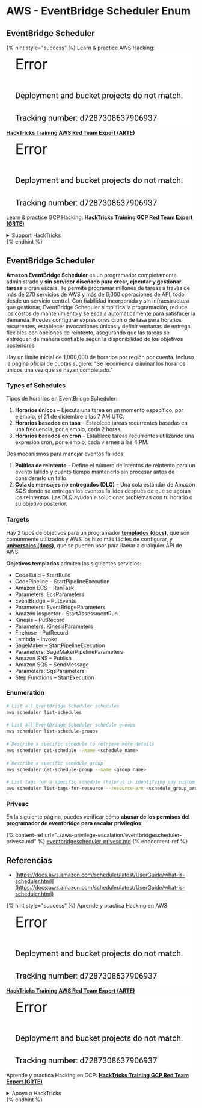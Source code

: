 # AWS - EventBridge Scheduler Enum

## EventBridge Scheduler

{% hint style="success" %}
Learn & practice AWS Hacking:<img src="../../../.gitbook/assets/image (1) (1).png" alt="" data-size="line">[**HackTricks Training AWS Red Team Expert (ARTE)**](https://training.hacktricks.xyz/courses/arte)<img src="../../../.gitbook/assets/image (1) (1).png" alt="" data-size="line">\
Learn & practice GCP Hacking: <img src="../../../.gitbook/assets/image (2).png" alt="" data-size="line">[**HackTricks Training GCP Red Team Expert (GRTE)**<img src="../../../.gitbook/assets/image (2).png" alt="" data-size="line">](https://training.hacktricks.xyz/courses/grte)

<details>

<summary>Support HackTricks</summary>

* Check the [**subscription plans**](https://github.com/sponsors/carlospolop)!
* **Join the** 💬 [**Discord group**](https://discord.gg/hRep4RUj7f) or the [**telegram group**](https://t.me/peass) or **follow** us on **Twitter** 🐦 [**@hacktricks\_live**](https://twitter.com/hacktricks\_live)**.**
* **Share hacking tricks by submitting PRs to the** [**HackTricks**](https://github.com/carlospolop/hacktricks) and [**HackTricks Cloud**](https://github.com/carlospolop/hacktricks-cloud) github repos.

</details>
{% endhint %}

## EventBridge Scheduler

**Amazon EventBridge Scheduler** es un programador completamente administrado y **sin servidor diseñado para crear, ejecutar y gestionar tareas** a gran escala. Te permite programar millones de tareas a través de más de 270 servicios de AWS y más de 6,000 operaciones de API, todo desde un servicio central. Con fiabilidad incorporada y sin infraestructura que gestionar, EventBridge Scheduler simplifica la programación, reduce los costos de mantenimiento y se escala automáticamente para satisfacer la demanda. Puedes configurar expresiones cron o de tasa para horarios recurrentes, establecer invocaciones únicas y definir ventanas de entrega flexibles con opciones de reintento, asegurando que las tareas se entreguen de manera confiable según la disponibilidad de los objetivos posteriores.

Hay un límite inicial de 1,000,000 de horarios por región por cuenta. Incluso la página oficial de cuotas sugiere: "Se recomienda eliminar los horarios únicos una vez que se hayan completado."&#x20;

### Types of Schedules

Tipos de horarios en EventBridge Scheduler:

1. **Horarios únicos** – Ejecuta una tarea en un momento específico, por ejemplo, el 21 de diciembre a las 7 AM UTC.
2. **Horarios basados en tasa** – Establece tareas recurrentes basadas en una frecuencia, por ejemplo, cada 2 horas.
3. **Horarios basados en cron** – Establece tareas recurrentes utilizando una expresión cron, por ejemplo, cada viernes a las 4 PM.

Dos mecanismos para manejar eventos fallidos:

1. **Política de reintento** – Define el número de intentos de reintento para un evento fallido y cuánto tiempo mantenerlo sin procesar antes de considerarlo un fallo.
2. **Cola de mensajes no entregados (DLQ)** – Una cola estándar de Amazon SQS donde se entregan los eventos fallidos después de que se agotan los reintentos. Las DLQ ayudan a solucionar problemas con tu horario o su objetivo posterior.

### Targets

Hay 2 tipos de objetivos para un programador [**templados (docs)**](https://docs.aws.amazon.com/scheduler/latest/UserGuide/managing-targets-templated.html), que son comúnmente utilizados y AWS los hizo más fáciles de configurar, y [**universales (docs)**](https://docs.aws.amazon.com/scheduler/latest/UserGuide/managing-targets-universal.html), que se pueden usar para llamar a cualquier API de AWS.

**Objetivos templados** admiten los siguientes servicios:

* CodeBuild – StartBuild
* CodePipeline – StartPipelineExecution
* Amazon ECS – RunTask
* Parameters: EcsParameters
* EventBridge – PutEvents
* Parameters: EventBridgeParameters
* Amazon Inspector – StartAssessmentRun
* Kinesis – PutRecord
* Parameters: KinesisParameters
* Firehose – PutRecord
* Lambda – Invoke
* SageMaker – StartPipelineExecution
* Parameters: SageMakerPipelineParameters
* Amazon SNS – Publish
* Amazon SQS – SendMessage
* Parameters: SqsParameters
* Step Functions – StartExecution

### Enumeration
```bash
# List all EventBridge Scheduler schedules
aws scheduler list-schedules

# List all EventBridge Scheduler schedule groups
aws scheduler list-schedule-groups

# Describe a specific schedule to retrieve more details
aws scheduler get-schedule --name <schedule_name>

# Describe a specific schedule group
aws scheduler get-schedule-group --name <group_name>

# List tags for a specific schedule (helpful in identifying any custom tags or permissions)
aws scheduler list-tags-for-resource --resource-arn <schedule_group_arn>
```
### Privesc

En la siguiente página, puedes verificar cómo **abusar de los permisos del programador de eventbridge para escalar privilegios**:

{% content-ref url="../aws-privilege-escalation/eventbridgescheduler-privesc.md" %}
[eventbridgescheduler-privesc.md](../aws-privilege-escalation/eventbridgescheduler-privesc.md)
{% endcontent-ref %}

## Referencias

* [https://docs.aws.amazon.com/scheduler/latest/UserGuide/what-is-scheduler.html](https://docs.aws.amazon.com/scheduler/latest/UserGuide/what-is-scheduler.html)

{% hint style="success" %}
Aprende y practica Hacking en AWS:<img src="../../../.gitbook/assets/image (1) (1).png" alt="" data-size="line">[**HackTricks Training AWS Red Team Expert (ARTE)**](https://training.hacktricks.xyz/courses/arte)<img src="../../../.gitbook/assets/image (1) (1).png" alt="" data-size="line">\
Aprende y practica Hacking en GCP: <img src="../../../.gitbook/assets/image (2).png" alt="" data-size="line">[**HackTricks Training GCP Red Team Expert (GRTE)**<img src="../../../.gitbook/assets/image (2).png" alt="" data-size="line">](https://training.hacktricks.xyz/courses/grte)

<details>

<summary>Apoya a HackTricks</summary>

* Revisa los [**planes de suscripción**](https://github.com/sponsors/carlospolop)!
* **Únete al** 💬 [**grupo de Discord**](https://discord.gg/hRep4RUj7f) o al [**grupo de telegram**](https://t.me/peass) o **síguenos** en **Twitter** 🐦 [**@hacktricks\_live**](https://twitter.com/hacktricks\_live)**.**
* **Comparte trucos de hacking enviando PRs a los** [**HackTricks**](https://github.com/carlospolop/hacktricks) y [**HackTricks Cloud**](https://github.com/carlospolop/hacktricks-cloud) repositorios de github.

</details>
{% endhint %}
